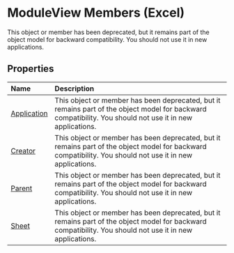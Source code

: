 
# ModuleView Members (Excel)
This object or member has been deprecated, but it remains part of the object model for backward compatibility. You should not use it in new applications.

## Properties



|**Name**|**Description**|
|:-----|:-----|
| [Application](146a4e04-cd60-d438-db84-a58239a80fe8.md)|This object or member has been deprecated, but it remains part of the object model for backward compatibility. You should not use it in new applications.|
| [Creator](fbea6b68-4680-e9b4-d05b-c32c7bb8d9a5.md)|This object or member has been deprecated, but it remains part of the object model for backward compatibility. You should not use it in new applications.|
| [Parent](38e9cb3c-3481-fc43-6c6e-0406042cbde1.md)|This object or member has been deprecated, but it remains part of the object model for backward compatibility. You should not use it in new applications.|
| [Sheet](69b58d96-2f32-7fb4-eff7-889de6c72fcf.md)|This object or member has been deprecated, but it remains part of the object model for backward compatibility. You should not use it in new applications.|
